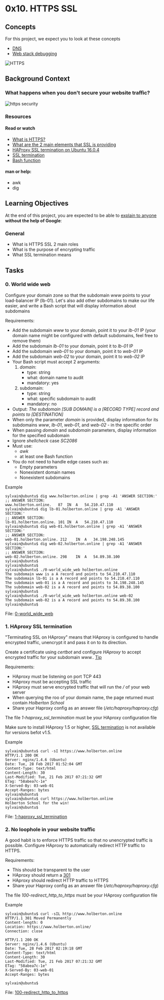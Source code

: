 # 0x10. HTTPS SSL

## Concepts
For this project, we expect you to look at these concepts
* [DNS]()
* [Web stack debugging]()

![HTTPS](https://s3.amazonaws.com/intranet-projects-files/holbertonschool-sysadmin_devops/276/FlhGPEK.png)

## Background Context
### What happens when you don't secure your website traffic?
![https security](https://s3.amazonaws.com/intranet-projects-files/holbertonschool-sysadmin_devops/276/xCmOCgw.gif)

### Resources
#### Read or watch
* [What is HTTPS?](https://www.instantssl.com/http-vs-https)
* [What are the 2 main elements that SSL is providing](https://www.sslshopper.com/why-ssl-the-purpose-of-using-ssl-certificates.html)
* [HAProxy SSL termination on Ubuntu 16.0.4](https://docs.ionos.com/cloud/)
* [SSL termination](https://en.wikipedia.org/wiki/TLS_termination_proxy)
* [Bash function](https://tldp.org/LDP/abs/html/complexfunct.html)

#### man or help:
* awk
* dig

## Learning Objectives
At the end of this project, you are expected to be able to [explain to anyone](https://fs.blog/feynman-learning-technique/) **without the help of Google**:

### General
* What is HTTPS SSL 2 main roles
* What is the purpose of encrypting traffic
* What SSL termination means

## Tasks
### 0. World wide web
Configure your domain zone so that the subdomain *www* points to your load-balancer IP (lb-01). Let's also add other subdomains to make our life easier, and write a Bash script that will display information about subdomains

Requirements:
* Add the subdomain *www* to your domain, point it to your *lb-01* IP (your domain name might be configured with default subdomains, feel free to remove them)
* Add the subdomain *lb-01* to your domain, point it to *lb-01* IP
* Add the subdomain *web-01* to your domain, point it to *web-01* IP
* Add the subdomain *web-02* to your domain, point it to *web-02* IP
* Your Bash script must accept 2 arguments:
    1. *domain*:
        * type: string
        * what: domain name to audit
        * mandatory: yes
    2. subdomain:
        * type: string
        * what: specific subdomain to audit
        * mandatory: no
* Output: *The subdomain [SUB DOMAIN] is a [RECORD TYPE] record and points to [DESTINATION]*
* When only the parameter *domain* is provided, display information for its subdomains *www*, *lb-01*, *web-01*, and *web-02* - in the specific order
* When passing *domain* and *subdomain* parameters, display information for the specified subdomain
* Ignore *shellcheck* case *SC2086*
* Must use:
    * *awk*
    * at least one Bash function
* You do not need to handle edge cases such as:
    * Empty parameters
    * Nonexistent domain names
    * Nonexistent subdomains

Example
```
sylvain@ubuntu$ dig www.holberton.online | grep -A1 'ANSWER SECTION:'
;; ANSWER SECTION:
www.holberton.online.   87  IN  A   54.210.47.110
sylvain@ubuntu$ dig lb-01.holberton.online | grep -A1 'ANSWER SECTION:'
;; ANSWER SECTION:
lb-01.holberton.online. 101 IN  A   54.210.47.110
sylvain@ubuntu$ dig web-01.holberton.online | grep -A1 'ANSWER SECTION:'
;; ANSWER SECTION:
web-01.holberton.online. 212    IN  A   34.198.248.145
sylvain@ubuntu$ dig web-02.holberton.online | grep -A1 'ANSWER SECTION:'
;; ANSWER SECTION:
web-02.holberton.online. 298    IN  A   54.89.38.100
sylvain@ubuntu$
sylvain@ubuntu$
sylvain@ubuntu$ ./0-world_wide_web holberton.online
The subdomain www is a A record and points to 54.210.47.110
The subdomain lb-01 is a A record and points to 54.210.47.110
The subdomain web-01 is a A record and points to 34.198.248.145
The subdomain web-02 is a A record and points to 54.89.38.100
sylvain@ubuntu$
sylvain@ubuntu$ ./0-world_wide_web holberton.online web-02
The subdomain web-02 is a A record and points to 54.89.38.100
sylvain@ubuntu$
```

File: [0-world_wide_web]()

### 1. HAproxy SSL termination
"Terminating SSL on HAproxy" means that HAproxy is configured to handle encrypted traffic, unencrypt it and pass it on to its direction.

Create a certificate using *certbot* and configure *HAproxy* to accept encrypted traffic for your subdomain *www.*. [Tip](https://www.digitalocean.com/community/tutorials/how-to-secure-haproxy-with-let-s-encrypt-on-ubuntu-14-04)

Requirements:
* HAproxy must be listening on port TCP 443
* HAproxy must be accepting SSL traffic
* HAproxy must serve encrypted traffic that will run the */* of your web server
* When querying the roo of your domain name, the page returned must contain *Holberton School*
* Share your Haproxy config as an answer file (*/etc/haproxy/haproxy.cfg*)

The file *1-haproxy_ssl_termination* must be your HAproxy configuration file

Make sure to install HAproxy 1.5 or higher, [SSL termination](https://en.wikipedia.org/wiki/TLS_termination_proxy) is not available for versions befot v1.5.

Example
```
sylvain@ubuntu$ curl -sI https://www.holberton.online
HTTP/1.1 200 OK
Server: nginx/1.4.6 (Ubuntu)
Date: Tue, 28 Feb 2017 01:52:04 GMT
Content-Type: text/html
Content-Length: 30
Last-Modified: Tue, 21 Feb 2017 07:21:32 GMT
ETag: "58abea7c-1e"
X-Served-By: 03-web-01
Accept-Ranges: bytes
sylvain@ubuntu$
sylvain@ubuntu$ curl https://www.holberton.online
Holberton School for the win!
sylvain@ubuntu$
```

File: [1-haproxy_ssl_termination]()

### 2. No loophole in your website traffic
A good habit is to enforce HTTPS traffic so that no unencrypted traffic is possible. Configure HAproxy to automatically redirect HTTP traffic to HTTPS.

Requirements:
* This should be transparent to the user
* HAproxy should return a [301](https://en.wikipedia.org/wiki/HTTP_301)
* HAproxy should redirect HTTP traffic to HTTPS
* Share your Haproxy config as an answer file (*/etc/haproxy/haproxy.cfg*)

The file *100-redirect_http_to_https* must be your HAproxy configuration file

Example

```
sylvain@ubuntu$ curl -sIL http://www.holberton.online
HTTP/1.1 301 Moved Permanently
Content-length: 0
Location: https://www.holberton.online/
Connection: close

HTTP/1.1 200 OK
Server: nginx/1.4.6 (Ubuntu)
Date: Tue, 28 Feb 2017 02:19:18 GMT
Content-Type: text/html
Content-Length: 30
Last-Modified: Tue, 21 Feb 2017 07:21:32 GMT
ETag: "58abea7c-1e"
X-Served-By: 03-web-01
Accept-Ranges: bytes

sylvain@ubuntu$
```

File: [100-redirect_http_to_https]()
